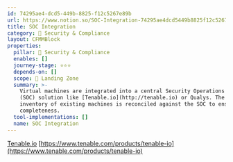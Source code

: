 ```yaml
---
id: 74295ae4-dcd5-449b-8825-f12c5267e89b
url: https://www.notion.so/SOC-Integration-74295ae4dcd5449b8825f12c5267e89b
title: SOC Integration
category: 🔖 Security & Compliance
layout: CFMMBlock
properties:
  pillar: 🔖 Security & Compliance
  enables: []
  journey-stage: ⭐️⭐️⭐️
  depends-on: []
  scope: 🛬 Landing Zone
  summary: >-
    Virtual machines are integrated into a central Security Operations Center
    (SOC) solution like [Tenable.io](http://tenable.io) or Qualys. The cloud
    inventory of existing machines is reconciled against the SOC to ensure
    completeness.
  tool-implementations: []
  name: SOC Integration
---
```


[Tenable.io](http://tenable.io)  [https://www.tenable.com/products/tenable-io](https://www.tenable.com/products/tenable-io)